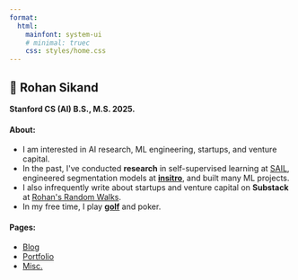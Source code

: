 ```yaml
---
format:
  html:
    mainfont: system-ui
    # minimal: truec
    css: styles/home.css
---
```


## 🦜 Rohan Sikand

<!-- ☃ -->

<link rel="stylesheet" href="https://cdnjs.cloudflare.com/ajax/libs/font-awesome/4.7.0/css/font-awesome.min.css">
<!-- <link rel="stylesheet" href="https://cdnjs.cloudflare.com/ajax/libs/font-awesome/6.5.1/css/all.min.css"> -->


<!-- <div class="social-icons"> -->
  <a href="https://github.com/rosikand" class="fa fa-github"></a>
  <a href="https://twitter.com/rosikand" class="fa fa-twitter"></a>
  <a href="mailto:rsikand@stanford.edu" class="fa fa-envelope-square"></a>
  <a href="https://www.linkedin.com/in/rosikand/" class="fa fa-linkedin"></a>
  <!-- <a href="https://scholar.google.com/citations?user=E5Z8wUoAAAAJ&hl=en" class="fa fa-google"></a>   -->
  <a href="https://rosikand.substack.com/" class="fa fa-rss"></a>  
<!-- </div> -->



**Stanford CS (AI) B.S., M.S. 2025.**


<!-- <img alt="picture 2" src="https://rosikand.github.io/assets/baby.jpg" class="profile-image" /> -->


<!-- <img src="./assets/baby.jpg" alt="Profile picture" class="profile-image"> -->


#### **About**:





<p class="text-content">

- I am interested in AI research, ML engineering, startups, and venture capital.
- In the past, I've conducted **research** in self-supervised learning at [SAIL](https://ai.stanford.edu/), engineered segmentation models at **[insitro](https://www.insitro.com/)**, and built many ML projects.
- I also infrequently write about startups and venture capital on **Substack** at [Rohan's Random Walks](https://rosikand.substack.com/).
- In my free time, I play **[golf](./golf.md)** and poker. 
<!-- - Currently, I am working on a few projects: 
  - **edge VLA inference**: how to deploy and speed up large vision-language-action models to run on-device for robotic arms. 
  - **Research on scaling inference-time compute**: how to make inference-time compute more efficient for improved reasoning. 
  - **AI agents for geospatial intelligence**: query satellite imagery through natural language, in real-time, anywnere around the world.  -->
</p>

<!-- 
<p class="about-content">




  I am interested in AI research, ML engineering, startups, and venture capital.

  In the past, I've conducted **research** in self-supervised learning at [SAIL](https://ai.stanford.edu/), engineered segmentation models at **[insitro](https://www.insitro.com/)**, and built many ML projects.

  I also infrequently write about startups and venture capital on **Substack** at [Rohan's Random Walks](https://rosikand.substack.com/).

  In my free time, I play **[golf](./cv.qmd)**. 

  Currently, I am working on a couple projects: 
    
- **edge VLA inference**: how to deploy and speed up large vision-language-action models to run on-device for robotic arms. 
- **Research on scaling inference-time compute**: how to make inference-time compute more efficient for improved reasoning. 


</p> -->

#### **Pages**:

- [Blog](./blog.md)
- [Portfolio](./cv.md) 
- [Misc.](./misc.md)

